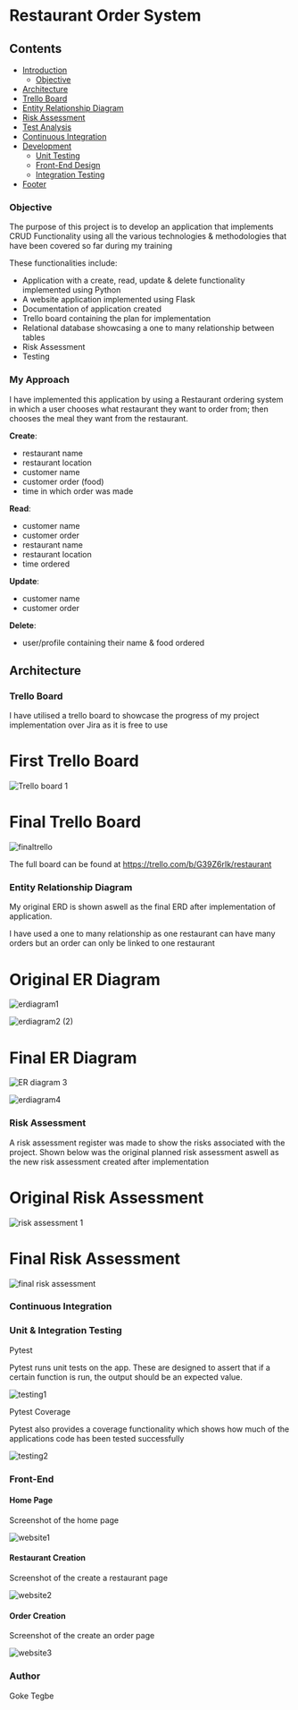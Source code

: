 # Restaurant Order System

## Contents

* [Introduction](#introduction) 
  * [Objective](#objective)
* [Architecture](#architecture)
* [Trello Board](#trello-board)
* [Entity Relationship Diagram](#entity-relationship-diagram)
* [Risk Assessment](#risk-assessment)
* [Test Analysis](#analysis-of-testing)
* [Continuous Integration](#continuous-integration)
* [Development](#development)
  * [Unit Testing](#unit-testing)
  * [Front-End Design](#front-end)
  * [Integration Testing](#integration-testing)
* [Footer](#footer)


### Objective
The purpose of this project is to develop an application that implements CRUD Functionality
using all the various technologies & methodologies that have been covered so far during my training

These functionalities include:
- Application with a create, read, update & delete functionality implemented using Python
- A website application implemented using Flask
- Documentation of application created
- Trello board containing the plan for implementation
- Relational database showcasing a one to many relationship between tables
- Risk Assessment
- Testing

 ### My Approach
 
 I have implemented this application by using a Restaurant ordering system in which a user chooses
 what restaurant they want to order from; then chooses the meal they want from the restaurant.
 
**Create**:
* restaurant name
* restaurant location
* customer name
* customer order (food)
* time in which order was made

**Read**:
* customer name
* customer order
* restaurant name
* restaurant location
* time ordered

**Update**:
* customer name
* customer order

**Delete**:
* user/profile containing their name & food ordered


## Architecture
### Trello Board
I have utilised a trello board to showcase the progress of my project implementation over Jira as it is free to use

# First Trello Board
![Trello board 1](https://user-images.githubusercontent.com/48153566/118319076-2d4c6a00-b4f2-11eb-9741-ad327b91d687.png)

# Final Trello Board
![finaltrello](https://user-images.githubusercontent.com/48153566/118318508-659f7880-b4f1-11eb-8d24-2821b2381e80.png)

The full board can be found at https://trello.com/b/G39Z6rIk/restaurant



### Entity Relationship Diagram

My original ERD is shown aswell as the final ERD after implementation of application.

I have used a one to many relationship as one restaurant can have many orders but an order can only
be linked to one restaurant

# Original ER Diagram

![erdiagram1](https://user-images.githubusercontent.com/48153566/118319199-5967eb00-b4f2-11eb-91e0-459544cf44c5.jpg)

![erdiagram2 (2)](https://user-images.githubusercontent.com/48153566/118319206-5a991800-b4f2-11eb-90ef-cabe81fd40c7.png)


# Final ER Diagram
![ER diagram 3](https://user-images.githubusercontent.com/48153566/118318743-b4e5a900-b4f1-11eb-9dbd-8b18c0b15956.png)

![erdiagram4](https://user-images.githubusercontent.com/48153566/118318793-c75fe280-b4f1-11eb-8e21-97f6cd7f0937.png)

### Risk Assessment

A risk assessment register was made to show the risks associated with the project. Shown below was the original planned risk assessment aswell as the
new risk assessment created after implementation

# Original Risk Assessment
![risk assessment 1](https://user-images.githubusercontent.com/48153566/118321087-07749480-b4f5-11eb-9fc6-49e53fd18b76.png)

# Final Risk Assessment

![final risk assessment](https://user-images.githubusercontent.com/48153566/118323000-e5304600-b4f7-11eb-811c-d5dba32a06d5.png)


### Continuous Integration


### Unit & Integration Testing

Pytest

Pytest runs unit tests on the app. These are designed to assert that if a certain function is run, the output should be an expected value. 

![testing1](https://user-images.githubusercontent.com/48153566/118325053-c97a6f00-b4fa-11eb-8d2c-319e9daf7558.png)

Pytest Coverage

Pytest also provides a coverage functionality which shows how much of the applications code has been tested successfully

![testing2](https://user-images.githubusercontent.com/48153566/118325060-cbdcc900-b4fa-11eb-8aca-1787bf2a36de.png)


### Front-End
#### Home Page
Screenshot of the home page

![website1](https://user-images.githubusercontent.com/48153566/118324621-2de8fe80-b4fa-11eb-980d-99c259c9beb3.png)

#### Restaurant Creation
Screenshot of the create a restaurant page

![website2](https://user-images.githubusercontent.com/48153566/118324628-2f1a2b80-b4fa-11eb-8d37-22031ca1cc66.png)

#### Order Creation
Screenshot of the create an order page

![website3](https://user-images.githubusercontent.com/48153566/118324633-30e3ef00-b4fa-11eb-9945-60e033d19d4f.png)

### Author
Goke Tegbe

 
